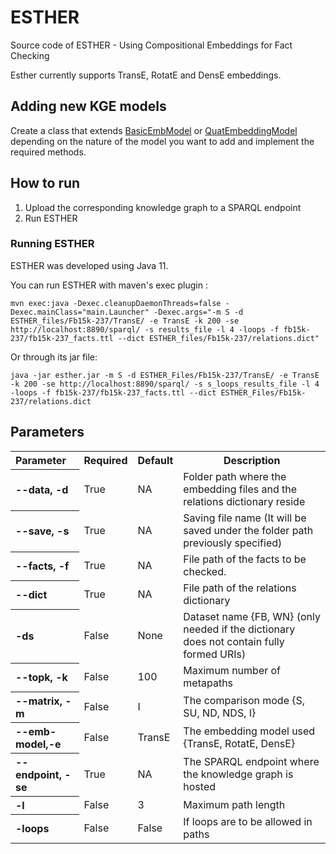 # ESTHER

Source code of ESTHER - Using Compositional Embeddings for Fact Checking

Esther currently supports TransE, RotatE and DensE embeddings.

## Adding new KGE models
Create a class that extends [BasicEmbModel](https://github.com/dice-group/esther/blob/master/src/main/java/org/dice_group/models/BasicEmbModel.java) or [QuatEmbeddingModel](https://github.com/dice-group/esther/blob/master/src/main/java/org/dice_group/models/QuatEmbeddingModel.java) depending on the nature of the model you want to add and implement the required methods.

## How to run
1. Upload the corresponding knowledge graph to a SPARQL endpoint
2. Run ESTHER

### Running ESTHER

ESTHER was developed using Java 11.

You can run ESTHER with maven's exec plugin :

``` 
mvn exec:java -Dexec.cleanupDaemonThreads=false -Dexec.mainClass="main.Launcher" -Dexec.args="-m S -d ESTHER_files/Fb15k-237/TransE/ -e TransE -k 200 -se http://localhost:8890/sparql/ -s results_file -l 4 -loops -f fb15k-237/fb15k-237_facts.ttl --dict ESTHER_files/Fb15k-237/relations.dict"
```

Or through its jar file:

```
java -jar esther.jar -m S -d ESTHER_Files/Fb15k-237/TransE/ -e TransE -k 200 -se http://localhost:8890/sparql/ -s s_loops_results_file -l 4 -loops -f fb15k-237/fb15k-237_facts.ttl --dict ESTHER_Files/Fb15k-237/relations.dict
```

## Parameters

<table>
  <tr><th align="left">Parameter</th><th>Required</th><th>Default</th><th>Description</th></tr>
  <tr><th align="left">--data, -d</th><td>True</td><td>NA</td><td>Folder path where the embedding files and the relations dictionary reside</td></tr>
  <tr><th align="left">--save, -s</th><td>True</td><td>NA</td><td>Saving file name (It will be saved under the folder path previously specified)</td></tr>
  <tr><th align="left">--facts, -f</th><td>True</td><td>NA</td><td>File path of the facts to be checked.</td></tr>
  <tr><th align="left">--dict</th><td>True</td><td>NA</td><td> File path of the relations dictionary</td></tr>
  <tr><th align="left">-ds</th><td>False</td><td>None</td><td>Dataset name {FB, WN} (only needed if the dictionary does not contain fully formed URIs)</td></tr>
  <tr><th align="left">--topk, -k</th><td>False</td><td>100</td><td>Maximum number of metapaths</td></tr>
  <tr><th align="left">--matrix, -m</th><td>False</td><td>I</td><td>The comparison mode {S, SU, ND, NDS, I}</td></tr>
  <tr><th align="left">--emb-model,-e</th><td>False</td><td>TransE</td><td>The embedding model used {TransE, RotatE, DensE}</td></tr>
  <tr><th align="left">--endpoint, -se</th><td>True</td><td>NA</td><td>The SPARQL endpoint where the knowledge graph is hosted</td></tr>
  <tr><th align="left">-l</th><td>False</td><td>3</td><td>Maximum path length</td></tr>
  <tr><th align="left">-loops</th><td>False</td><td>False</td><td>If loops are to be allowed in paths</td></tr>
</table>


<!-- Commented
- **--data, -d**: Folder path where the embedding files and the relations dictionary reside. (required)
- **--save, -s**: Saving file name (It will be saved under the folder path previously specified) (required)
- **--facts, -f**: File path of the facts to be checked. (required)
- **--dict**: File path of the relations dictionary. (required)
- **-ds**: Dataset name {FB, WN} (only needed if the dictionary does not contain fully formed URIs)
- **--topk, -k**: Maximum number of metapaths. (Default = 100)
- **--matrix, -m**: The comparison mode {S, SU, ND, NDS, I}
- **--emb-model,-e**: The embedding model used {TransE, RotatE, DensE}
- **--endpoint, -se**: The SPARQL endpoint where the knowledge graph is hosted. (required)
- **-l**: Maximum path length. (Default = 3)
- **-loops**: Specify if you want loops to be allowed in paths.
-->
